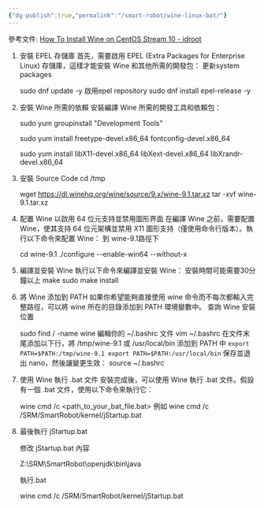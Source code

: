 ```yaml
---
{"dg-publish":true,"permalink":"/smart-robot/wine-linux-bat/"}
---
```


參考文件: [How To Install Wine on CentOS Stream 10 - idroot](https://idroot.us/install-wine-centos-stream-10/)

1. 安裝 EPEL 存儲庫 首先，需要啟用 EPEL (Extra Packages for Enterprise Linux) 存儲庫，這樣才能安裝 Wine 和其他所需的開發包： 更新system packages
    
    sudo dnf update -y 啟用epel repository sudo dnf install epel-release -y
    
2. 安裝 Wine 所需的依賴 安裝編譯 Wine 所需的開發工具和依賴包：
    
    sudo yum groupinstall "Development Tools"
    
    sudo yum install freetype-devel.x86_64 fontconfig-devel.x86_64
    
    sudo yum install libX11-devel.x86_64 libXext-devel.x86_64 libXrandr-devel.x86_64
    
3. 安裝 Source Code 
    cd /tmp 
    
    wget <https://dl.winehq.org/wine/source/9.x/wine-9.1.tar.xz> tar -xvf wine-9.1.tar.xz
    
4. 配置 Wine 以啟用 64 位元支持並禁用圖形界面 在編譯 Wine 之前，需要配置 Wine，使其支持 64 位元架構並禁用 X11 圖形支持（僅使用命令行版本）。執行以下命令來配置 Wine： 到 wine-9.1路徑下
    
    cd wine-9.1 ./configure --enable-win64 --without-x
    
5. 編譯並安裝 Wine 執行以下命令來編譯並安裝 Wine： 安裝時間可能需要30分鐘以上 make sudo make install
6. 將 Wine 添加到 PATH 如果你希望能夠直接使用 wine 命令而不每次都輸入完整路徑，可以將 wine 所在的目錄添加到 PATH 環境變數中。 查詢 Wine 安裝位置
    
    sudo find / -name wine 
    編輯你的 ~/.bashrc 文件 
    vim ~/.bashrc 
    在文件末尾添加以下行，將 /tmp/wine-9.1 或 /usr/local/bin 添加到 PATH 中 
    `export PATH=$PATH:/tmp/wine-9.1 export PATH=$PATH:/usr/local/bin` 
    保存並退出 nano，然後讓變更生效： 
    source ~/.bashrc
    
7. 使用 Wine 執行 .bat 文件 安裝完成後，可以使用 Wine 執行 .bat 文件。假設有一個 .bat 文件，使用以下命令來執行它：
    
    wine cmd /c <path_to_your_bat_file.bat> 
    例如 wine cmd /c /SRM/SmartRobot/kernel/jStartup.bat
    
8. 最後執行 jStartup.bat
    
    修改 jStartup.bat 內容
    
    Z:\SRM\SmartRobot\openjdk\bin\java
    
    執行.bat
    
    wine cmd /c /SRM/SmartRobot/kernel/jStartup.bat